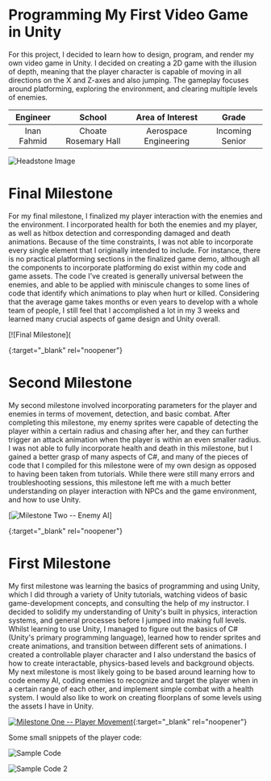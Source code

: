 ﻿# Programming My First Video Game in Unity
For this project, I decided to learn how to design, program, and render my own video game in Unity. I decided on creating a 2D game with the illusion of depth, meaning that the player character is capable of moving in all directions on the X and Z-axes and also jumping. The gameplay focuses around platforming, exploring the environment, and clearing multiple levels of enemies.

| **Engineer** | **School** | **Area of Interest** | **Grade** |
|:--:|:--:|:--:|:--:|
| Inan Fahmid | Choate Rosemary Hall | Aerospace Engineering | Incoming Senior

![Headstone Image](https://itchronicles.com/wp-content/uploads/2021/04/Optimized-Illustration-from-Adobe-Stock-for-ITC-Post-on-AI-in-Game-Development-scaled.jpeg)
  
# Final Milestone

For my final milestone, I finalized my player interaction with the enemies and the environment. I incorporated health for both the enemies and my player, as well as hitbox detection and corresponding damaged and death animations. Because of the time constraints, I was not able to incorporate every single element that I originally intended to include. For instance, there is no practical platforming sections in the finalized game demo, although all the components to incorporate platforming do exist within my code and game assets. The code I've created is generally universal between the enemies, and able to be applied with miniscule changes to some lines of code that identify which animations to play when hurt or killed. Considering that the average game takes months or even years to develop with a whole team of people, I still feel that I accomplished a lot in my 3 weeks and learned many crucial aspects of game design and Unity overall.

[![Final Milestone](

{:target="_blank" rel="noopener"}

# Second Milestone

My second milestone involved incorporating parameters for the player and enemies in terms of movement, detection, and basic combat. After completing this milestone, my enemy sprites were capable of detecting the player within a certain radius and chasing after her, and they can further trigger an attack animation when the player is within an even smaller radius. I was not able to fully incorporate health and death in this milestone, but I gained a better grasp of many aspects of C#, and many of the pieces of code that I compiled for this milestone were of my own design as opposed to having been taken from tutorials. While there were still many errors and troubleshooting sessions, this milestone left me with a much better understanding on player interaction with NPCs and the game environment, and how to use Unity.

[![Milestone Two -- Enemy AI](https://media.giphy.com/media/d6KCqoO0iRX9TumJWi/giphy.gif)]

{:target="_blank" rel="noopener"}

# First Milestone
  
My first milestone was learning the basics of programming and using Unity, which I did through a variety of Unity tutorials, watching videos of basic game-development concepts, and consulting the help of my instructor. I decided to solidify my understanding of Unity's built in physics, interaction systems, and general processes before I jumped into making full levels. Whilst learning to use Unity, I managed to figure out the basics of C# (Unity's primary programming language), learned how to render sprites and create animations, and transition between different sets of animations. I created a controllable player character and I also understand the basics of how to create interactable, physics-based levels and background objects. My next milestone is most likely going to be based around learning how to code enemy AI, coding enemies to recognize and target the player when in a certain range of each other, and implement simple combat with a health system. I would also like to work on creating floorplans of some levels using the assets I have in Unity.

[![Milestone One -- Player Movement](https://res.cloudinary.com/marcomontalbano/image/upload/v1626454851/video_to_markdown/images/youtube--1tqFmuu444A-c05b58ac6eb4c4700831b2b3070cd403.jpg)](https://www.youtube.com/watch?v=IztG0xdwBZc "Milestone One -- Player Movement"){:target="_blank" rel="noopener"}

Some small snippets of the player code:

![Sample Code](https://user-images.githubusercontent.com/86384747/125982867-d7d20fe4-c9cd-4fca-b2df-b525dabdc7f4.png)

![Sample Code 2](https://user-images.githubusercontent.com/86384747/125982895-1c7e7601-744d-4ea7-bd18-7526aaa037a8.png)

